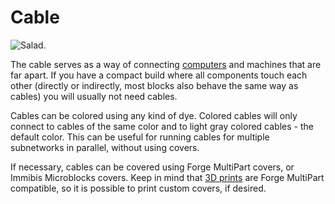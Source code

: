 # Cable

![Salad.](oredict:oc:cable)

The cable serves as a way of connecting [computers](../general/computer.md) and machines that are far apart. If you have a compact build where all components touch each other (directly or indirectly, most blocks also behave the same way as cables) you will usually not need cables.

Cables can be colored using any kind of dye. Colored cables will only connect to cables of the same color and to light gray colored cables - the default color. This can be useful for running cables for multiple subnetworks in parallel, without using covers.

If necessary, cables can be covered using Forge MultiPart covers, or Immibis Microblocks covers. Keep in mind that [3D prints](print.md) are Forge MultiPart compatible, so it is possible to print custom covers, if desired.
